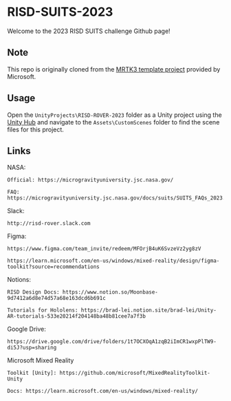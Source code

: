 # RISD-SUITS-2023

Welcome to the 2023 RISD SUITS challenge Github page!

## Note
This repo is originally cloned from the [MRTK3 template project](https://github.com/microsoft/MixedRealityToolkit-Unity/tree/mrtk3) provided by Microsoft.

## Usage
Open the `UnityProjects\RISD-ROVER-2023` folder as a Unity project using the [Unity Hub](https://unity.com/download) and navigate to the `Assets\CustomScenes` folder to find the scene files for this project.

## Links
NASA:

    Official: https://microgravityuniversity.jsc.nasa.gov/

    FAQ: https://microgravityuniversity.jsc.nasa.gov/docs/suits/SUITS_FAQs_2023.pdf

Slack:

    http://risd-rover.slack.com
        
        
Figma:  

    https://www.figma.com/team_invite/redeem/MFOrjB4uK6SvzeVz2yg8zV
    
    https://learn.microsoft.com/en-us/windows/mixed-reality/design/figma-toolkit?source=recommendations

Notions: 

    RISD Design Docs: https://www.notion.so/Moonbase-9d7412a6d8e74d57a68e163dcd6b691c
    
    Tutorials for Hololens: https://brad-lei.notion.site/brad-lei/Unity-AR-tutorials-533e20214f204148ba48b81cee7a7f3b

Google Drive:  

    https://drive.google.com/drive/folders/1t7OCXOqA1zqB2iImCR1wxpPlTW9-di5J?usp=sharing

Microsoft Mixed Reality

    Toolkit [Unity]: https://github.com/microsoft/MixedRealityToolkit-Unity

    Docs: https://learn.microsoft.com/en-us/windows/mixed-reality/